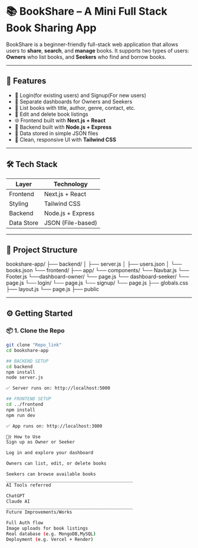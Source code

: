 # 📚 BookShare – A Mini Full Stack Book Sharing App

BookShare is a beginner-friendly full-stack web application that allows users to **share**, **search**, and **manage** books. It supports two types of users: **Owners** who list books, and **Seekers** who find and borrow books.

---

## 🚀 Features

- 🔐 Login(for existing users) and Signup(For new users)
- 👤 Separate dashboards for Owners and Seekers
- 📘 List books with title, author, genre, contact, etc.
- 📄 Edit and delete book listings
- 🌐 Frontend built with **Next.js + React**
- 🧠 Backend built with **Node.js + Express**
- 💾 Data stored in simple JSON files
- 🎨 Clean, responsive UI with **Tailwind CSS**

---

## 🛠️ Tech Stack

| Layer      | Technology          |
|------------|---------------------|
| Frontend   | Next.js + React     |
| Styling    | Tailwind CSS        |
| Backend    | Node.js + Express   |
| Data Store | JSON (File-based)   |

---

## 📂 Project Structure

bookshare-app/
 ├── backend/ 
 │ ├── server.js 
 │ ├── users.json 
 │ └── books.json 
 └── frontend/
     ├── app/ 
        └── components/ 
          └── Navbar.js 
          └── Footer.js
        └──dashboard-owner/ 
          └── page.js 
        └── dashboard-seeker/ 
          └── page.js 
        └── login/ 
          └── page.js 
        └── signup/ 
          └── page.js 
        ├── globals.css
        ├── layout.js
        └── page.js
     ├── public


---

## ⚙️ Getting Started

### 📦 1. Clone the Repo
```bash
git clone "Repo_link"
cd bookshare-app

## BACKEND SETUP
cd backend
npm install
node server.js

✅ Server runs on: http://localhost:5000

## FRONTEND SETUP
cd ../frontend
npm install
npm run dev

✅ App runs on: http://localhost:3000

🙋‍♀️ How to Use
Sign up as Owner or Seeker

Log in and explore your dashboard

Owners can list, edit, or delete books

Seekers can browse available books
________________________________________________
AI Tools referred

ChatGPT
Claude AI
________________________________________________
Future Improvements/Works

Full Auth flow
Image uploads for book listings
Real database (e.g. MongoDB,MySQL)
Deployment (e.g. Vercel + Render)